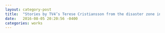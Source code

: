 ```yaml
---
layout: category-post
title:  "Stories by TV4’s Terese Cristiansson from the disaster zone in Turkey"
date:   2016-08-05 20:20:56 -0400
categories: works
---
```



